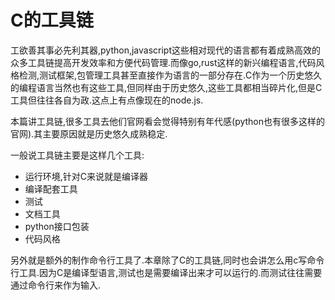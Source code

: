 # C的工具链

工欲善其事必先利其器,python,javascript这些相对现代的语言都有着成熟高效的众多工具链提高开发效率和方便代码管理.而像go,rust这样的新兴编程语言,代码风格检测,测试框架,包管理工具甚至直接作为语言的一部分存在.C作为一个历史悠久的编程语言当然也有这些工具,但同样由于历史悠久,这些工具都相当碎片化,但是C工具但往往各自为政.这点上有点像现在的node.js.


本篇讲工具链,很多工具去他们官网看会觉得特别有年代感(python也有很多这样的官网).其主要原因就是历史悠久成熟稳定.

一般说工具链主要是这样几个工具:

+ 运行环境,针对C来说就是编译器
+ 编译配套工具
+ 测试
+ 文档工具
+ python接口包装
+ 代码风格


另外就是额外的制作命令行工具了.本章除了C的工具链,同时也会讲怎么用c写命令行工具.因为C是编译型语言,测试也是需要编译出来才可以运行的.而测试往往需要通过命令行来作为输入.

